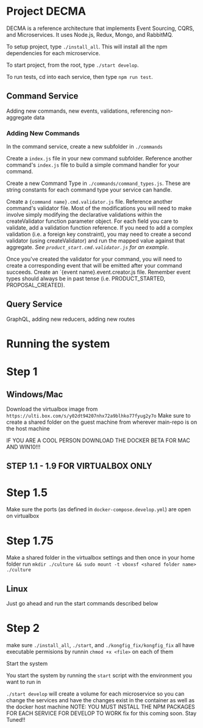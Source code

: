 # Project DECMA

DECMA is a reference architecture that implements Event Sourcing, CQRS, and Microservices. It uses Node.js, Redux,
Mongo, and RabbitMQ.

To setup project, type `./install_all`.  This will install all the npm dependencies for each microservice.

To start project, from the root, type `./start develop`.

To run tests, cd into each service, then type `npm run test`.

## Command Service

Adding new commands, new events, validations, referencing non-aggregate data

### Adding New Commands

In the command service, create a new subfolder in `./commands`

Create a `index.js` file in your new command subfolder. Reference another command's `index.js` file to
build a simple command handler for your command.

Create a new Command Type in `./commands/command_types.js`. These are string constants for each command type your
service can handle.

Create a `{command name}.cmd.validator.js` file. Reference another command's validator file.
Most of the modifications you will need to make involve simply modifying the declarative validations within
the createValidator function parameter object. For each field you care to validate, add a validation function
reference. If you need to add a complex validation (i.e. a foreign key constraint), you may need to create a second
validator (using createValidator) and run the mapped value against that aggregate.  *See `product_start.cmd.validator.js`
for an example*.

Once you've created the validator for your command, you will need to create a corresponding event that will be
emitted after your command succeeds. Create an `{event name}.event.creator.js file. Remember event types should always
be in past tense (i.e. PRODUCT_STARTED, PROPOSAL_CREATED).

## Query Service
GraphQL, adding new reducers, adding new routes

# Running the system

# Step 1

## Windows/Mac
Download the virtualbox image from `https://ulti.box.com/s/y02dt94207nhx72a9blhko77fyug2y7o`
Make sure to create a shared folder on the guest machine from wherever main-repo is on the host machine

IF YOU ARE A COOL PERSON DOWNLOAD THE DOCKER BETA FOR MAC AND WIN10!!!

## STEP 1.1 - 1.9 FOR VIRTUALBOX ONLY
# Step 1.5
Make sure the ports (as defined in `docker-compose.develop.yml`) are open on virtualbox

# Step 1.75
Make a shared folder in the virtualbox settings and then once in your home folder run `mkdir ./culture && sudo mount -t vboxsf <shared folder name> ./culture`

## Linux
Just go ahead and run the start commands described below

# Step 2

make sure `./install_all`, `./start`, and `./kongfig_fix/kongfig_fix` all have executable permisions by runnin `chmod +x <file>` on each of them

Start the system

You start the system by running the `start` script with the environment you want to run in

`./start develop` will create a volume for each microservice so you can change the services and have the changes exist in the container as well as the docker host machine NOTE: YOU MUST INSTALL THE NPM PACKAGES FOR EACH SERVICE FOR DEVELOP TO WORK fix for this coming soon. Stay Tuned!!
